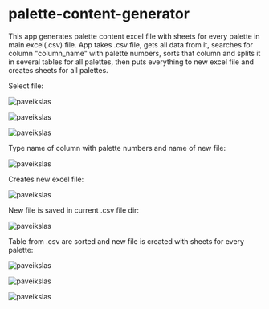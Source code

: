 # palette-content-generator
This app generates palette content excel file with sheets for every palette in main excel(.csv) file. App takes .csv file, gets all data from it,
searches for column "column_name" with palette numbers, sorts that column and splits it in several tables for all palettes, then puts everything to new excel file and creates sheets for all palettes.

Select file:

![paveikslas](https://user-images.githubusercontent.com/51360361/228502401-297544f7-6ca3-4b29-805e-d5fb32ed1e4b.png)

![paveikslas](https://user-images.githubusercontent.com/51360361/228502671-b0012a27-29b4-496e-a48a-8d03aaa94612.png)

![paveikslas](https://user-images.githubusercontent.com/51360361/228517681-c91a73f1-9355-4de3-94d5-a2d776efa097.png)

Type name of column with palette numbers and name of new file:

![paveikslas](https://user-images.githubusercontent.com/51360361/228517804-b5ac5a24-303d-4d48-8bb8-90e280fbc105.png)

Creates new excel file:

![paveikslas](https://user-images.githubusercontent.com/51360361/228517914-d33d817a-c2af-4fac-9570-236f4e367378.png)

New file is saved in current .csv file dir:

![paveikslas](https://user-images.githubusercontent.com/51360361/228498896-e99d28af-429e-451c-b1f4-580fb53d43e3.png)

Table from .csv are sorted and new file is created with sheets for every palette:

![paveikslas](https://user-images.githubusercontent.com/51360361/228502998-2ea57364-f84e-47c4-8bcc-705151e6585b.png)

![paveikslas](https://user-images.githubusercontent.com/51360361/228502960-ea6b9512-3b5c-4943-bc0f-71916eb474b9.png)

![paveikslas](https://user-images.githubusercontent.com/51360361/228503053-1e62be0d-3e69-4650-8d8a-d89948dc4bfb.png)
